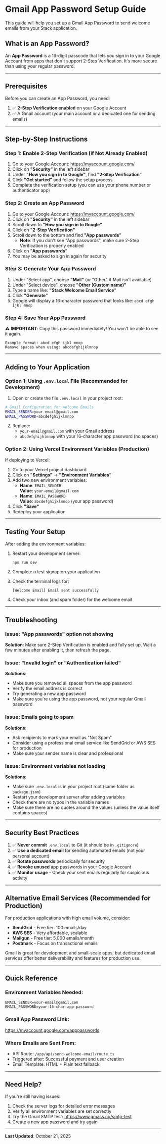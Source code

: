 # Gmail App Password Setup Guide

This guide will help you set up a Gmail App Password to send welcome emails from your Stack application.

## What is an App Password?

An **App Password** is a 16-digit passcode that lets you sign in to your Google Account from apps that don't support 2-Step Verification. It's more secure than using your regular password.

---

## Prerequisites

Before you can create an App Password, you need:

1. ✅ **2-Step Verification enabled** on your Google Account
2. ✅ A Gmail account (your main account or a dedicated one for sending emails)

---

## Step-by-Step Instructions

### Step 1: Enable 2-Step Verification (If Not Already Enabled)

1. Go to your Google Account: https://myaccount.google.com/
2. Click on **"Security"** in the left sidebar
3. Under **"How you sign in to Google"**, find **"2-Step Verification"**
4. Click **"Get started"** and follow the setup process
5. Complete the verification setup (you can use your phone number or authenticator app)

### Step 2: Create an App Password

1. Go to your Google Account: https://myaccount.google.com/
2. Click on **"Security"** in the left sidebar
3. Scroll down to **"How you sign in to Google"**
4. Click on **"2-Step Verification"**
5. Scroll down to the bottom and find **"App passwords"**
   - **Note**: If you don't see "App passwords", make sure 2-Step Verification is properly enabled
6. Click on **"App passwords"**
7. You may be asked to sign in again for security

### Step 3: Generate Your App Password

1. Under "Select app", choose **"Mail"** (or "Other" if Mail isn't available)
2. Under "Select device", choose **"Other (Custom name)"**
3. Type a name like: **"Stack Welcome Email Service"**
4. Click **"Generate"**
5. Google will display a 16-character password that looks like: `abcd efgh ijkl mnop`

### Step 4: Save Your App Password

⚠️ **IMPORTANT**: Copy this password immediately! You won't be able to see it again.

```
Example format: abcd efgh ijkl mnop
Remove spaces when using: abcdefghijklmnop
```

---

## Adding to Your Application

### Option 1: Using `.env.local` File (Recommended for Development)

1. Open or create the file `.env.local` in your project root:

```bash
# Gmail Configuration for Welcome Emails
EMAIL_SENDER=your-email@gmail.com
EMAIL_PASSWORD=abcdefghijklmnop
```

2. Replace:
   - `your-email@gmail.com` with your Gmail address
   - `abcdefghijklmnop` with your 16-character app password (no spaces)

### Option 2: Using Vercel Environment Variables (Production)

If deploying to Vercel:

1. Go to your Vercel project dashboard
2. Click on **"Settings"** → **"Environment Variables"**
3. Add two new environment variables:
   - **Name**: `EMAIL_SENDER`  
     **Value**: `your-email@gmail.com`
   - **Name**: `EMAIL_PASSWORD`  
     **Value**: `abcdefghijklmnop` (your app password)
4. Click **"Save"**
5. Redeploy your application

---

## Testing Your Setup

After adding the environment variables:

1. Restart your development server:
   ```bash
   npm run dev
   ```

2. Complete a test signup on your application
3. Check the terminal logs for:
   ```
   [Welcome Email] Email sent successfully
   ```

4. Check your inbox (and spam folder) for the welcome email

---

## Troubleshooting

### Issue: "App passwords" option not showing

**Solution**: Make sure 2-Step Verification is enabled and fully set up. Wait a few minutes after enabling it, then refresh the page.

### Issue: "Invalid login" or "Authentication failed"

**Solutions**:
- Make sure you removed all spaces from the app password
- Verify the email address is correct
- Try generating a new app password
- Make sure you're using the app password, not your regular Gmail password

### Issue: Emails going to spam

**Solutions**:
- Ask recipients to mark your email as "Not Spam"
- Consider using a professional email service like SendGrid or AWS SES for production
- Make sure your sender name is clear and professional

### Issue: Environment variables not loading

**Solutions**:
- Make sure `.env.local` is in your project root (same folder as `package.json`)
- Restart your development server after adding variables
- Check there are no typos in the variable names
- Make sure there are no quotes around the values (unless the value itself contains spaces)

---

## Security Best Practices

1. ✅ **Never commit** `.env.local` to Git (it should be in `.gitignore`)
2. ✅ **Use a dedicated email** for sending automated emails (not your personal account)
3. ✅ **Rotate passwords** periodically for security
4. ✅ **Revoke unused** app passwords in your Google Account
5. ✅ **Monitor usage** - Check your sent emails regularly for suspicious activity

---

## Alternative Email Services (Recommended for Production)

For production applications with high email volume, consider:

- **SendGrid** - Free tier: 100 emails/day
- **AWS SES** - Very affordable, scalable
- **Mailgun** - Free tier: 5,000 emails/month
- **Postmark** - Focus on transactional emails

Gmail is great for development and small-scale apps, but dedicated email services offer better deliverability and features for production use.

---

## Quick Reference

### Environment Variables Needed:
```env
EMAIL_SENDER=your-email@gmail.com
EMAIL_PASSWORD=your-16-char-app-password
```

### Gmail App Password Link:
https://myaccount.google.com/apppasswords

### Where Emails are Sent From:
- API Route: `/app/api/send-welcome-email/route.ts`
- Triggered after: Successful payment and user creation
- Email Template: HTML + Plain text fallback

---

## Need Help?

If you're still having issues:

1. Check the server logs for detailed error messages
2. Verify all environment variables are set correctly
3. Try the Gmail SMTP test: https://www.gmass.co/smtp-test
4. Create a new app password and try again

---

**Last Updated**: October 21, 2025

